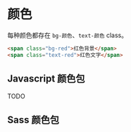 # 颜色

每种颜色都存在 `bg-颜色`、`text-颜色` class。

```html
<span class="bg-red">红色背景</span>
<span class="text-red">红色文字</span>
```

## Javascript 颜色包

TODO

## Sass 颜色包

<color-palette />